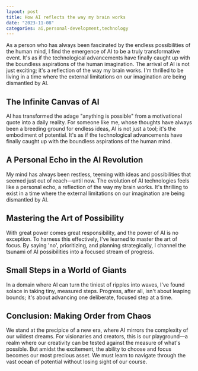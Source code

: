 ```yaml
---
layout: post
title: How AI reflects the way my brain works
date: "2023-11-08"
categories: ai,personal-development,technology
---
```


As a person who has always been fascinated by the endless possibilities of the human mind, I find the emergence of AI to be a truly transformative event. It's as if the technological advancements have finally caught up with the boundless aspirations of the human imagination. The arrival of AI is not just exciting; it's a reflection of the way my brain works. I'm thrilled to be living in a time where the external limitations on our imagination are being dismantled by AI.

## The Infinite Canvas of AI

AI has transformed the adage "anything is possible" from a motivational quote into a daily reality. For someone like me, whose thoughts have always been a breeding ground for endless ideas, AI is not just a tool; it's the embodiment of potential. It's as if the technological advancements have finally caught up with the boundless aspirations of the human mind.

## A Personal Echo in the AI Revolution

My mind has always been restless, teeming with ideas and possibilities that seemed just out of reach—until now. The evolution of AI technologies feels like a personal echo, a reflection of the way my brain works. It's thrilling to exist in a time where the external limitations on our imagination are being dismantled by AI.

## Mastering the Art of Possibility

With great power comes great responsibility, and the power of AI is no exception. To harness this effectively, I've learned to master the art of focus. By saying 'no', prioritizing, and planning strategically, I channel the tsunami of AI possibilities into a focused stream of progress.

## Small Steps in a World of Giants

In a domain where AI can turn the tiniest of ripples into waves, I've found solace in taking tiny, measured steps. Progress, after all, isn't about leaping bounds; it's about advancing one deliberate, focused step at a time.

## Conclusion: Making Order from Chaos

We stand at the precipice of a new era, where AI mirrors the complexity of our wildest dreams. For visionaries and creators, this is our playground—a realm where our creativity can be tested against the measure of what's possible. But amidst the excitement, the ability to choose and focus becomes our most precious asset. We must learn to navigate through the vast ocean of potential without losing sight of our course.
